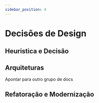 ```yaml
---
sidebar_position: 4
---
```


# Decisões de Design

## Heuristica e Decisão

## Arquiteturas

Apontar para outro grupo de docs

## Refatoração e Modernização

